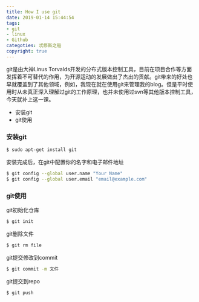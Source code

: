 ```yaml
---
title: How I use git
date: 2019-01-14 15:44:54
tags: 
- git
- linux
- Github
categoties: 忒修斯之船
copyright: true
---
```

git是由大神Linus Torvalds开发的分布式版本控制工具，目前在项目合作等方面发挥着不可替代的作用，为开源运动的发展做出了杰出的贡献。git带来的好处也早就覆盖到了其他领域，例如，我现在就在使用git来管理我的blog。但是平时使用时从未真正深入理解过git的工作原理，也并未使用过svn等其他版本控制工具，今天就补上这一课。
* 安装git
* git使用
### 安装git
```bash
$ sudo apt-get install git
```
安装完成后，在git中配置你的名字和电子邮件地址
```bash
$ git config --global user.name "Your Name"
$ git config --global user.email "email@example.com"
```
### git使用
git初始化仓库
```bash
$ git init
```
git删除文件
```bash
$ git rm file
```
git提交修改到commit
```bash
$ git commit -m 文件
```
git提交到repo
```bash
$ git push
```